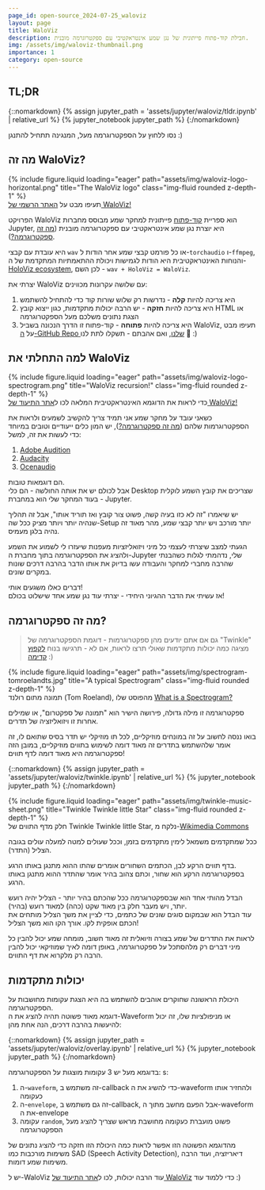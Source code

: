 ```yaml
---
page_id: open-source_2024-07-25_waloviz
layout: page
title: WaloViz
description: חבילת קוד-פתוח פייתונית של נגן שמע אינטראקטיבי עם ספקטרוגרמה מובנית.
img: /assets/img/waloviz-thumbnail.png
importance: 1
category: open-source
---
```


## TL;DR

{::nomarkdown}
{% assign jupyter_path = 'assets/jupyter/waloviz/tldr.ipynb' | relative_url %}
{% jupyter_notebook jupyter_path %}
{:/nomarkdown}

נסו ללחוץ על הספקטרוגרמה מעל, המנגינה תתחיל להתנגן :)

## מה זה WaloViz?

<div class="row">
    <div class="col-sm mt-3 mt-md-0">
        {% include figure.liquid loading="eager" path="assets/img/waloviz-logo-horizontal.png" title="The WaloViz logo" class="img-fluid rounded z-depth-1" %}
    </div>
</div>
<div class="caption">
    תעיפו מבט על  <a href="https://waloviz.com">האתר הרשמי של WaloViz!</a>
</div>

הפרויקט WaloViz הוא ספריית [קוד-פתוח](https://github.com/AlonKellner/waloviz) פייתונית למחקר שמע מבוסס מחברות Jupyter, היא יוצרת נגן שמע אינטראקטיבי עם ספקטרוגרמה מובנית ([מה זה ספקטרוגרמה?](#מה-זה-ספקטרוגרמה)).

היא עובדת עם קבצי `wav` או כל פורמט קבצי שמע אחר הודות ל-`torchaudio` ו-`ffmpeg`, והנוחות האינטראקטיבית היא הודות לגמישות ויכולת ההתאמתיות המתקדמת של ה-[HoloViz ecosystem](https://holoviz.org/), לכן השם - `wav + HoloViz = WaloViz`.

יצרתי את WaloViz עם שלושה עקרונות מכווינים:

1. היא צריכה להיות **קלה** - נדרשות רק שלוש שורות קוד כדי להתחיל להשתמש
2. היא צריכה להיות **חזקה** - יש הרבה יכולות מתקדמות, כגון ייצוא קובץ HTML או הצגת נתונים משלכם מעל הספקטרוגרמה
3. היא צריכה להיות **פתוחה** - קוד-פתוח זו הדרך הנכונה בשביל WaloViz, תעיפו מבט על [ה-GitHub Repo שלנו](https://github.com/AlonKellner/waloviz), ואם אהבתם - תשקלו לתת לנו :star2: :)

## למה התחלתי את WaloViz

<div class="row">
    <div class="col-sm mt-3 mt-md-0">
        {% include figure.liquid loading="eager" path="assets/img/waloviz-logo-spectrogram.png" title="WaloViz recursion!" class="img-fluid rounded z-depth-1" %}
    </div>
</div>
<div class="caption">
    כדי לראות את הדוגמא האינטראקטיבית המלאה לכו ל<a href="https://waloviz.com">אתר התיעוד של WaloViz!</a>
</div>

כשאני עובד על מחקר שמע אני תמיד צריך להקשיב לשמעים ולראות את הספקטרוגרמות שלהם ([מה זה ספקטרוגרמה?](#מה-זה-ספקטרוגרמה)), יש המון כלים ייעודיים וטובים במיוחד כדי לעשות את זה, למשל:

1. [Adobe Audition](https://www.adobe.com/il_en/products/audition.html)
2. [Audacity](https://www.audacityteam.org/)
3. [Ocenaudio](https://www.ocenaudio.com/)

הם דוגמאות טובות.  
אבל לכולם יש את אותה החולשה - הם כלי Desktop שצריכים את קובץ השמע לוקלית - בעוד המחקר שלי הוא במחברת Jupyter.

יש שיאמרו "זה לא כזו בעיה קשה, פשוט צור קובץ ואז תוריד אותו", אבל זה תהליך שנהיה יותר ויותר מציק ככל שה-Setup יותר מורכב ויש יותר קבצי שמע, מהר מאוד זה נהיה בלגן מעמיס.

הגעתי למצב שיצרתי לעצמי כל מיני ויזואליזציות מעפנות שיעזרו לי לשמוע את השמע ולהציג את הספקטרוגרמה בתוך מחברת ה-Jupyter שלי, נדהמתי לגלות כשהבנתי שהרבה מחברי למחקר והעבודה עשו בדיוק את אותו הדבר בהרבה דרכים שונות במקרים שונים.

דברים כאלו משגעים אותי!  
אז עשיתי את הדבר ההגיוני היחידי - יצרתי עוד נגן שמע אחד שישלוט בכולם!

## מה זה ספקטרוגרמה?

> גם אם אתם יודעים מהן ספקטרוגרמות - דוגמת הספקטרוגרמה של "Twinkle" מציגה כמה יכולות מתקדמות שאולי תרצו לראות, אם לא - תרגישו בנוח [לקפוץ קדימה](#לקפוץ-קדימה) :)

<div class="row">
    <div class="col-sm mt-3 mt-md-0">
        {% include figure.liquid loading="eager" path="assets/img/spectrogram-tomroelandts.jpg" title="A typical Spectrogram" class="img-fluid rounded z-depth-1" %}
    </div>
</div>
<div class="caption">
    תמונה מתום רולנד (Tom Roeland), מהפוסט שלו <a href="https://tomroelandts.com/articles/what-is-a-spectrogram">What is a Spectrogram?</a>
</div>

ספקטרוגרמה זו מילה גדולה, פירושה הישיר הוא "תמונה של ספקטרום", או שמילים אחרות זו ויזואליזציה של תדרים.

בואו ננסה לחשוב על זה במונחים מוזיקליים, לכל תו מוזיקלי יש תדר בסיס שתואם לו, זה אומר שלהשתמש בתדרים זה מאוד דומה לשימוש בתווים מוזיקליים, במובן הזה ספקטרוגרמה היא מאוד דומה לדף תווים!

{::nomarkdown}
{% assign jupyter_path = 'assets/jupyter/waloviz/twinkle.ipynb' | relative_url %}
{% jupyter_notebook jupyter_path %}
{:/nomarkdown}

<div class="row">
    <div class="col-sm mt-3 mt-md-0">
        {% include figure.liquid loading="eager" path="assets/img/twinkle-music-sheet.png" title="Twinkle Twinkle little Star" class="img-fluid rounded z-depth-1" %}
    </div>
</div>
<div class="caption">
    חלק מדף התווים של Twinkle Twinkle little Star, נלקח מ-<a href="https://commons.wikimedia.org/wiki/File:Pitch_axis_inversion.png">Wikimedia Commons</a>
</div>

ככל שמתקדמים משמאל לימין מתקדמים בזמן, וככל שעולים למטה למעלה עולים בגובה הצליל (התדר).

בדף תווים הרקע לבן, הכתמים השחורים אומרים שהתו ההוא מתנגן באותו הרגע.  
בספקטרוגרמה הרקע הוא שחור, וכתם צהוב בהיר אומר שהתדר ההוא מתנגן באותו הרגע.

הבדל מהותי אחד הוא שבספקטרוגרמה ככל שהכתם בהיר יותר - הצליל יהיה רועש יותר, ויש מעבר חלק בין מאוד שקט (כהה) למאוד רועש (בהיר).  
עוד הבדל הוא שבמקום סוגים שונים של כתמים, כדי לציין את משך הצליל מותחים את הכתם אופקית לקו. אורך הקו הוא משך הצליל!

לראות את התדרים של שמע בצורה וזיואלית זה מאוד חשוב, מומחה שמע יכול להבין כל מיני דברים רק מלהסתכל על ספקטרוגרמה, באופן דומה לאיך שמוזיקאי יכול להבין הרבה רק מלקרוא את דף התווים.

## יכולות מתקדמות

היכולת הראשונה שחוקרים אוהבים להשתמש בה היא הצגת עקומות מחושבות על הספקטרוגרמה.  
דוגמא מאוד פשוטה תהיה להציג את ה-Waveform או מניפולציות שלו, זה יכול להיעשות בהרבה דרכים, הנה אחת מהן:

{::nomarkdown}
{% assign jupyter_path = 'assets/jupyter/waloviz/overlay.ipynb' | relative_url %}
{% jupyter_notebook jupyter_path %}
{:/nomarkdown}

בדוגמא מעל יש 3 עקומות מוצגות על הספקטרוגרמה: s:

1. ה-`waveform`, זה משתמש ב-callback כדי להשיג את ה-waveform ולהחזיר אותו כעקומה
2. ה-`envelope`, זה גם משתמש ב-callback, אבל הפעם מחשב מתוך ה-waveform את ה-envelope
3. עקומה `random`, פשוט מועברת כעקומה מחושבת מראש שצריך להציג מעל הספקטרוגרמה

מהדוגמא הפשוטה הזו אפשר לראות כמה היכולת הזו חזקה כדי להציג נתונים של משימות מורכבות כמו SAD (Speech Activity Detection), דיאריזציה, ועוד הרבה משימות שמע דומות.

יש ל-WaloViz עוד הרבה יכולות, לכו ל[אתר התיעוד של WaloViz](https://waloviz.com) כדי ללמוד עוד :)
